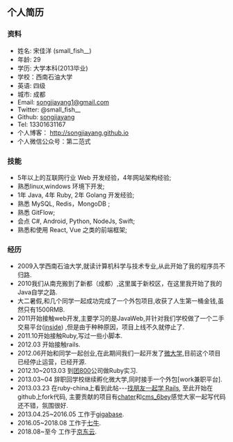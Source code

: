 ## 个人简历

### 资料

* 姓名: 宋佳洋 (small_fish__)
* 年龄: 29
* 学历: 大学本科(2013毕业)
* 学校：西南石油大学
* 英语: 四级
* 城市: 成都
* Email: songjiayang1@gmail.com
* Twitter: @small_fish__
* Github: [songjiayang](https://github.com/songjiayang) 
* Tel: 13301631167
* 个人博客： http://songjiayang.github.io
* 个人微信公众号：第二范式

### 技能

* 5年以上的互联网行业 Web 开发经验，4年网站架构经验;
* 熟悉linux,windows 环境下开发;
* 1年 Java, 4年 Ruby, 2年 Golang 开发经验;
* 熟悉 MySQL, Redis，MongoDB ;
* 熟悉 GitFlow;
* 会点 C#, Android, Python, NodeJs, Swift;
* 熟悉和使用 React, Vue 之类的前端框架;

### 经历

* 2009入学西南石油大学,就读计算机科学与技术专业,从此开始了我的程序员不归路.
* 2010我们从南充搬到了新都（成都）,这里属于新校区，在这里我开始了我的Java自学之路.
* 大二暑假,和几个同学一起成功完成了一个外包项目,收获了人生第一桶金钱,虽然只有1500RMB.
* 2011开始接触web开发,主要学习的是JavaWeb,并针对我们学校做了一个二手交易平台([inside](https://github.com/songjiayang/inside))
  ,但是由于种种原因，项目上线不久就停止了.
* 2011.10开始接触Ruby,写过一些小脚本.
* 2012.03 开始接触rails.
* 2012.06开始和同学一起创业,在此期间我们一起开发了[微大学](https://github.com/dianrui/vmeal),目前这个项目已经停止运营，已经开源.
* 2012.10~2013.03 到[团800](http://www.tuan800.com/)公司做Ruby实习.
* 2013.03~04 辞职回学校继续孵化微大学,同时接手一个外包[work兼职平台].
* 2013.03.23 在ruby-china上看到此帖---[找朋友一起学 Rails](http://ruby-china.org/topics/9358), 至此开始在github上fork代码, 主要贡献的项目有[chater](https://github.com/fireweb/chater)和[cms_6bey](https://github.com/mistbow/cms_6bey)感觉大家一起写代码还不错，氛围很好.
* 2013.04.25~2016.05 工作于[gigabase](http://gigabase.org).
* 2016.05~2018.08 工作于[七牛](https://www.qiniu.com).
* 2018.08~至今 工作于[京东云](https://www.jdcloud.com).
